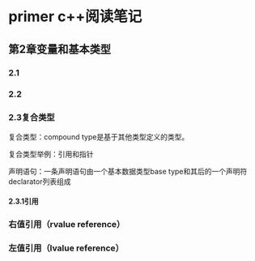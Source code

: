 # primer c++阅读笔记

## 第2章变量和基本类型

### 2.1

### 2.2

### 2.3复合类型

复合类型：compound type是基于其他类型定义的类型。

复合类型举例：引用和指针

声明语句：一条声明语句由一个基本数据类型base type和其后的一个声明符  declarator列表组成

#### 2.3.1引用

### 右值引用（rvalue reference）

### 左值引用（lvalue reference）

